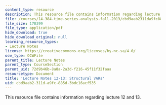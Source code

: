 ```yaml
---
content_type: resource
description: This resource file contains information regarding lecture 12 and 13.
file: /courses/14-384-time-series-analysis-fall-2013/cbd9aab2311da9fc885d3bdc16acf535_MIT14_384F13_lec12and13.pdf
file_size: 178399
file_type: application/pdf
hide_download: true
hide_download_original: null
learning_resource_types:
- Lecture Notes
license: https://creativecommons.org/licenses/by-nc-sa/4.0/
ocw_type: OCWFile
parent_title: Lecture Notes
parent_type: CourseSection
parent_uid: 72d9b46b-8a8a-2a3d-f216-45f11f32faaa
resourcetype: Document
title: 'Lecture Notes 12-13: Structural VARs'
uid: cbd9aab2-311d-a9fc-885d-3bdc16acf535
---
```

This resource file contains information regarding lecture 12 and 13.
